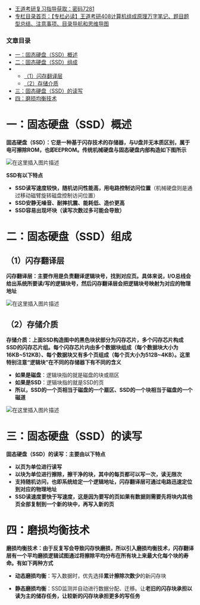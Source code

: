  

- [王道考研复习指导获取：密码7281](https://url18.ctfile.com/f/22722418-803125355-edf378?p=7281)
- [专栏目录首页：【专栏必读】王道考研408计算机组成原理万字笔记、题目题型总结、注意事项、目录导航和思维导图](https://zhangxing-tech.blog.csdn.net/article/details/120664162?spm=1001.2014.3001.5502)

### 文章目录

- [一：固态硬盘（SSD）概述](#SSD_8)
- [二：固态硬盘（SSD）组成](#SSD_20)
- - [（1）闪存翻译层](#1_22)
  - [（2）存储介质](#2_31)
- [三：固态硬盘（SSD）的读写](#SSD_44)
- [四：磨损均衡技术](#_55)

# 一：固态硬盘（SSD）概述

**固态硬盘（SSD）：它是一种基于闪存技术的存储器，与U盘并无本质区别，属于电可擦除ROM，也即EEPROM。传统机械硬盘与固态硬盘内部构造如下图所示**

![在这里插入图片描述](https://ziquyun.com/main/csdn/img?url=https%3A%2F%2Fimg-blog.csdnimg.cn%2F2b413b46b4654b3e93bb933778ba7930.png&rfUrl=https%3A%2F%2Fzhangxing-tech.blog.csdn.net%2Farticle%2Fdetails%2F126137897)

**SSD有以下特点**

- **SSD读写速度较快，随机访问性能高，用电路控制访问位置**（机械硬盘则是通过移动磁臂旋转磁盘控制访问位置）
- **SSD安静无噪音、耐摔抗震、能耗低、造价更高**
- **SSD容易出现坏块（读写次数过多可能会导致）**

# 二：固态硬盘（SSD）组成

## （1）闪存翻译层

**闪存翻译层：主要作用是负责翻译逻辑块号，找到对应页。具体来说，I/O总线会给出系统所要读/写的逻辑块号，然后闪存翻译层会把逻辑块号映射为对应的物理地址**

![在这里插入图片描述](https://ziquyun.com/main/csdn/img?url=https%3A%2F%2Fimg-blog.csdnimg.cn%2F73eeb0d9598146039e0dd0cd1d414004.png&rfUrl=https%3A%2F%2Fzhangxing-tech.blog.csdn.net%2Farticle%2Fdetails%2F126137897)

## （2）存储介质

**存储介质：上面SSD构造图中的黑色块状部分为闪存芯片，多个闪存芯片构成SSD的闪存芯片组。每个闪存芯片内由多个数据块组成（每个数据块大小为16KB\~512KB）、每个数据块又有多个页组成（每个页大小为512B\~4KB）。这里特别注意“逻辑块”在不同的存储器下有不同的含义**

- **如果是磁盘**：逻辑块指的就是磁盘的块或扇区
- **如果是SSD**：逻辑块指的就是SSD的页
- **所以，SSD的一个页相当于磁盘的一个扇区、SSD的一个块相当于磁盘的一个磁道**

![在这里插入图片描述](https://ziquyun.com/main/csdn/img?url=https%3A%2F%2Fimg-blog.csdnimg.cn%2F9fc56d4c73784d32a55ed42b0bb1f868.png&rfUrl=https%3A%2F%2Fzhangxing-tech.blog.csdn.net%2Farticle%2Fdetails%2F126137897)

# 三：固态硬盘（SSD）的读写

**固态硬盘（SSD）的读写：主要由以下特点**

- **以页为单位进行读写**
- **以块为单位进行擦除，擦干净的块，其中的每页都可以写一次，读无限次**
- **支持随机访问，也即系统给定一个逻辑地址，闪存翻译层可通过电路迅速定位到对应的物理地址**
- **SSD读速度要快于写速度，这是因为要写的页如果有数据则需要先将块内其他页全部复制到一个新的块中，再写入新的页**

# 四：磨损均衡技术

**磨损均衡技术：由于反复写会导致闪存快磨损，所以引入磨损均衡技术，闪存翻译层有一个平均磨损逻辑试图通过将擦除平均分布在所有块上来最大化每个块的寿命。有如下两种方式**

- **动态磨损均衡**：写入数据时，优先选择**累计擦除次数少**的新闪存块

- **静态磨损均衡**：SSD监测并自动进行数据分配、迁移。让**老旧的闪存块承担以读为主的储存任务，让较新的闪存块承担更多的写任务**